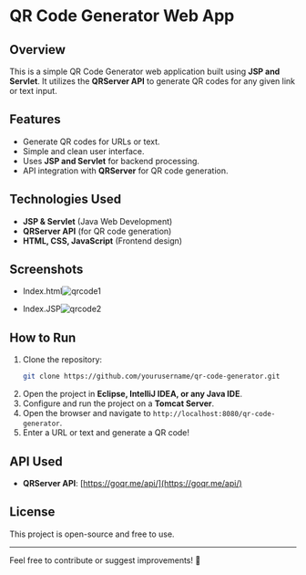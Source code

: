 # QR Code Generator Web App

## Overview
This is a simple QR Code Generator web application built using **JSP and Servlet**. It utilizes the **QRServer API** to generate QR codes for any given link or text input.

## Features
- Generate QR codes for URLs or text.
- Simple and clean user interface.
- Uses **JSP and Servlet** for backend processing.
- API integration with **QRServer** for QR code generation.

## Technologies Used
- **JSP & Servlet** (Java Web Development)
- **QRServer API** (for QR code generation)
- **HTML, CSS, JavaScript** (Frontend design)

## Screenshots
- Index.html![qrcode1](https://github.com/user-attachments/assets/4c52168f-a777-4571-be56-3bf2c3e6b680)

- Index.JSP![qrcode2](https://github.com/user-attachments/assets/5d2a2933-b984-4e94-91f3-4990bdb2046a)


## How to Run
1. Clone the repository:
   ```sh
   git clone https://github.com/yourusername/qr-code-generator.git
   ```
2. Open the project in **Eclipse, IntelliJ IDEA, or any Java IDE**.
3. Configure and run the project on a **Tomcat Server**.
4. Open the browser and navigate to `http://localhost:8080/qr-code-generator`.
5. Enter a URL or text and generate a QR code!

## API Used
- **QRServer API**: [https://goqr.me/api/](https://goqr.me/api/)

## License
This project is open-source and free to use.

---
Feel free to contribute or suggest improvements! 🚀
